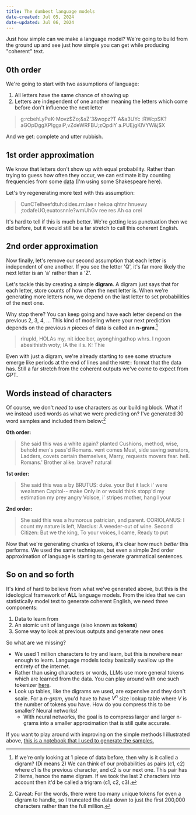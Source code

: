 ```yaml
---
title: The dumbest language models
date-created: Jul 05, 2024
date-updated: Jul 06, 2024
---
```

Just how simple can we make a language model? We're going to build from the ground up and see just how simple you can get while producing "coherent" text.

## 0th order

We're going to start with two assumptions of language:
1. All letters have the same chance of showing up
2. Letters are independent of one another meaning the letters which come before don't influence the next letter

> g:rcbehLyPeK-Movz\$Zo;&sZ'3&wopz?T A&a3UYc :RWcpSK?aGOpDggXP!ggaiP,vZdeWRFBU;zQpdiY a.PUEjgKIVYW&j$X

And we get: complete and utter rubbish. 

## 1st order approximation

We know that letters don't show up with equal probability. Rather than trying to guess how often they occur, we can estimate it by counting frequencies from some [data](https://github.com/karpathy/char-rnn/blob/master/data/tinyshakespeare/input.txt) (I'm using some Shakespeare here). 

Let's try regenerating more text with this assumption:

> CunCTelheefdtuh:dides.rrr.lae r hekoa qhtnr hnuewy ;todafeUO,euatosnnle?wmUhGv ree res Ah oa orel

It's hard to tell if this is much better. We're getting less punctuation then we did before, but it would still be a far stretch to call this coherent English.

## 2nd order approximation

Now finally, let's remove our second assumption that each letter is independent of one another. If you see the letter 'Q', it's far more likely the next letter is an 'a' rather than a 'Z'.

Let's tackle this by creating a simple **digram**. A digram just says that for each letter, store counts of how often the next letter is. When we're generating more letters now, we depend on the last letter to set probabilities of the next one.

Why stop there? You can keep going and have each letter depend on the previous 2, 3, 4, ... This kind of modeling where your next prediction depends on the previous $n$ pieces of data is called an **n-gram**.[^2]


> rirupld,
> HOLAs my, nit idee ber, ayonghingathop whrs. 
> I ngoon abesithisth woty; 
> IA the il s. 
> K: 
> Thie

Even with just a digram, we're already starting to see some structure emerge like periods at the end of lines and the `NAME:` format that the data has. Still a far stretch from the coherent outputs we've come to expect from GPT.

## Words instead of characters

Of course, we don't *need* to use characters as our building block. What if we instead used words as what we were predicting on? I've generated 30 word samples and included them below:[^1]

**0th order:** 

> She said this was a white again? planted Cushions, method, wise, behold men's pass'd Romans. vent comes Must, side saving senators, Ladders, covets certain themselves, Marry, requests movers fear. hell. Romans.' Brother alike. brave? natural

**1st order:** 

> She said this was a by 
> BRUTUS: duke. your But it lack i' were wealsmen Capitol-- make Only in or would think stopp'd my estimation my prey angry Volsce, i' stripes mother, hang I your

**2nd order:**

> She said this was a humorous patrician, and parent. 
> CORIOLANUS: I count my nature is left, 
> Marcius: A weeder-out of wine. 
> Second Citizen: But we the king, To your voices, I came, Ready to put

Now that we're generating chunks of tokens, it's clear how much *better* this performs. We used the same techniques, but even a simple 2nd order approximation of language is starting to generate grammatical sentences.

## So on and so forth

It's kind of hard to believe from what we've generated above, but this is the ideological framework of **ALL** language models. From the idea that we can statistically model text to generate coherent English, we need three components:

1. Data to learn from
2. An atomic unit of language (also known as **tokens**)
3. Some way to look at previous outputs and generate new ones

So what are we missing?

- We used 1 million characters to try and learn, but this is nowhere near enough to learn. Language models today basically swallow up the entirety of the internet.
- Rather than using characters or words, LLMs use more general tokens which are learned from the data. You can play around with one such tokenizer [here](https://gpt-tokenizer.dev/).
- Look up tables, like the digrams we used, are expensive and they don't scale. For a *n-gram*, you'd have to have $V^n$ size lookup table where $V$ is the number of tokens you have. How do you compress this to be smaller? Neural networks!
	- With neural networks, the goal is to compress larger and larger n-grams into a smaller approximation that is still quite accurate.

If you want to play around with improving on the simple methods I illustrated above, [this is a notebook that I used to generate the samples.](TODO)

[^1]: Caveat: For the words, there were too many unique tokens for even a digram to handle, so I truncated the data down to just the first 200,000 characters rather than the full million.
[^2]: If we're only looking at 1 piece of data before, then why is it called a digram? (Di means 2) We can think of our probabilities as pairs (c1, c2) where c1 is the previous character, and c2 is our next one. This pair has 2 items, hence the name digram. If we took the last 2 characters into account then it'd be called a trigram (c1, c2, c3).